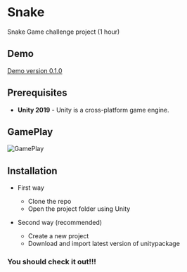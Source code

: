 # Snake

Snake Game challenge project (1 hour)

## Demo

[Demo version 0.1.0](https://madrigal.pro/demo/snake/)

## Prerequisites

- **Unity 2019** - Unity is a cross-platform game engine.


## GamePlay

![GamePlay](https://i.imgur.com/ "GamePlay")


## Installation

- First way 
  - Clone the repo
  - Open the project folder using Unity

- Second way (recommended)
  - Create a new project
  - Download and import latest version of unitypackage

### You should check it out!!!

